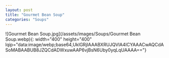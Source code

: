 ```yaml
---
layout: post
title: "Gourmet Bean Soup"
categories: "Soups"
---
```

![Gourmet Bean Soup.jpg](/assets/images/Soups/Gourmet Bean Soup.webp){: width="400" height="400" lqip="data:image/webp;base64,UklGRjIAAABXRUJQVlA4ICYAAACwAQCdASoMABAABUB8JZQCdADWxuwAAP6vjBsN6Uby0yqLqUAAAA=="}

